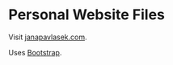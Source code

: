 Personal Website Files
======================

Visit [janapavlasek.com](http://janapavlasek.com).

Uses [Bootstrap](http://getbootstrap.com).
